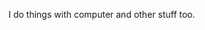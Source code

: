 I do things with computer and other stuff too.

<!---
AMARYASIERBINKAMARUDIN/AMARYASIERBINKAMARUDIN is a ✨ special ✨ repository because its `README.md` (this file) appears on your GitHub profile.
You can click the Preview link to take a look at your changes.
--->
